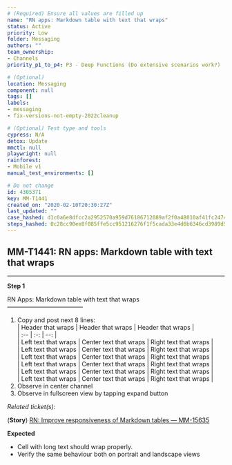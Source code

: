 ```yaml
---
# (Required) Ensure all values are filled up
name: "RN apps: Markdown table with text that wraps"
status: Active
priority: Low
folder: Messaging
authors: ""
team_ownership: 
- Channels
priority_p1_to_p4: P3 - Deep Functions (Do extensive scenarios work?)

# (Optional)
location: Messaging
component: null
tags: []
labels: 
- messaging
- fix-versions-not-empty-2022cleanup

# (Optional) Test type and tools
cypress: N/A
detox: Update
mmctl: null
playwright: null
rainforest: 
- Mobile v1
manual_test_environments: []

# Do not change
id: 4305371
key: MM-T1441
created_on: "2020-02-10T20:30:27Z"
last_updated: ""
case_hashed: d1c0a6e8dfcc2a2952570a959d76186712089af2f0a48010af41fc247485a132668be5cb469414bcd85a558b20b70a17
steps_hashed: 0c28cc90ee8f085ffe5cc951216276f1f5cada33e4d6b6346cd3989d58c0439b0cb8b733c490f96857fb2f2632a52b55
---
```


<!-- (Auto-generated) Based on frontmatter's "key" and "name" -->

## MM-T1441: RN apps: Markdown table with text that wraps

---

**Step 1**

RN Apps: Markdown table with text that wraps\
–––––––––––––––––––––––––

1. Copy and post next 8 lines:
   \
   \| Header that wraps | Header that wraps | Header that wraps |\
   \| :-- | :-: | --: |\
   \| Left text that wraps | Center text that wraps | Right text that wraps |\
   \| Left text that wraps | Center text that wraps | Right text that wraps |\
   \| Left text that wraps | Center text that wraps | Right text that wraps |\
   \| Left text that wraps | Center text that wraps | Right text that wraps |\
   \| Left text that wraps | Center text that wraps | Right text that wraps |\
   \| Left text that wraps | Center text that wraps | Right text that wraps |
2. Observe in center channel
3. Observe in fullscreen view by tapping expand button

_Related ticket(s):_

(**Story**) [RN: Improve responsiveness of Markdown tables — MM-15635](https://mattermost.atlassian.net/browse/MM-15635)

**Expected**

- Cell with long text should wrap properly.
- Verify the same behaviour both on portrait and landscape views
